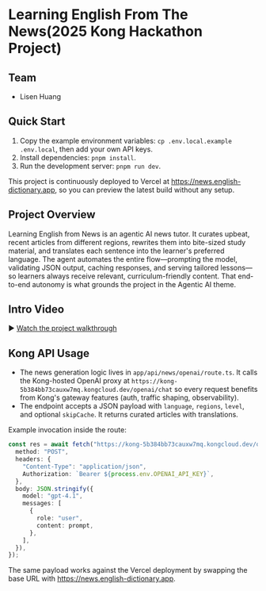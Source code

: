 # Learning English From The News(2025 Kong Hackathon Project)

## Team
- Lisen Huang

## Quick Start
1. Copy the example environment variables: `cp .env.local.example .env.local`, then add your own API keys.
2. Install dependencies: `pnpm install`.
3. Run the development server: `pnpm run dev`.

This project is continuously deployed to Vercel at https://news.english-dictionary.app, so you can preview the latest build without any setup.

## Project Overview
Learning English from News is an agentic AI news tutor. It curates upbeat, recent articles from different regions, rewrites them into bite-sized study material, and translates each sentence into the learner's preferred language. The agent automates the entire flow—prompting the model, validating JSON output, caching responses, and serving tailored lessons—so learners always receive relevant, curriculum-friendly content. That end-to-end autonomy is what grounds the project in the Agentic AI theme.

## Intro Video
▶️ [Watch the project walkthrough](https://peach-cautious-rattlesnake-559.mypinata.cloud/ipfs/bafybeibduxm3hiovtjpjpngrbvbasfoskjjioiddggyeo6wwnwxroqdnf4)

## Kong API Usage
- The news generation logic lives in `app/api/news/openai/route.ts`. It calls the Kong-hosted OpenAI proxy at `https://kong-5b384bb73cauxw7mq.kongcloud.dev/openai/chat` so every request benefits from Kong's gateway features (auth, traffic shaping, observability).
- The endpoint accepts a JSON payload with `language`, `regions`, `level`, and optional `skipCache`. It returns curated articles with translations.

Example invocation inside the route:

```ts
const res = await fetch("https://kong-5b384bb73cauxw7mq.kongcloud.dev/openai/chat", {
  method: "POST",
  headers: {
    "Content-Type": "application/json",
    Authorization: `Bearer ${process.env.OPENAI_API_KEY}`,
  },
  body: JSON.stringify({
    model: "gpt-4.1",
    messages: [
      {
        role: "user",
        content: prompt,
      },
    ],
  }),
});
```

The same payload works against the Vercel deployment by swapping the base URL with https://news.english-dictionary.app.
